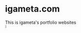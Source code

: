 # igameta.com
This is igameta's portfolio websites  
<img src="https://igameta.com/../../img/logo/logo-dark.svg" width="5%">
